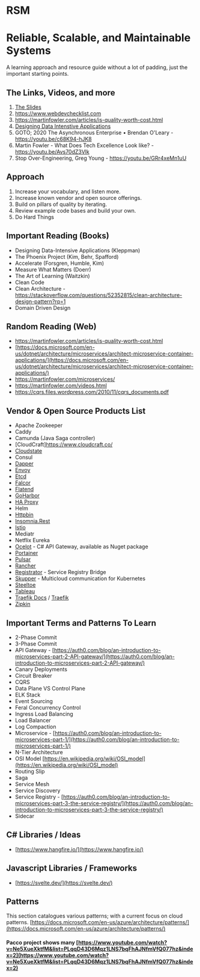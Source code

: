 # RSM

# Reliable, Scalable, and Maintainable Systems
A learning approach and resource guide without a lot of padding, just the important starting points.
 
## The Links, Videos, and more
1. [The Slides](https://docs.google.com/presentation/d/1-uO8autZVvibD0zgQqmoMBnar17uZgJ6d9mA8KPf3q8/edit?usp=sharing)
1. https://www.webdevchecklist.com
1. https://martinfowler.com/articles/is-quality-worth-cost.html
1. [Designing Data Intenstive Applications](https://dataintensive.net/)
1. GOTO; 2020 The Asynchronous Enterprise • Brendan O'Leary - https://youtu.be/c68K94-hJK8
1. Martin Fowler - What Does Tech Excellence Look like? - https://youtu.be/Avs70dZ3Vlk
1. Stop Over-Engineering, Greg Young - https://youtu.be/GRr4xeMn1uU

## Approach
1. Increase your vocabulary, and listen more.
1. Increase known vendor and open source offerings.
1. Build on pillars of quality by iterating.
1. Review example code bases and build your own.
1. Do Hard Things

## Important Reading (Books)
* Designing Data-Intensive Applications (Kleppman)
* The Phoenix Project (Kim, Behr, Spafford)
* Accelerate (Forsgren, Humble, Kim)
* Measure What Matters (Doerr)
* The Art of Learning (Waitzkin)
* Clean Code
* Clean Architecture - https://stackoverflow.com/questions/52352815/clean-architecture-design-pattern?rq=1
* Domain Driven Design

## Random Reading (Web)
* https://martinfowler.com/articles/is-quality-worth-cost.html
* [https://docs.microsoft.com/en-us/dotnet/architecture/microservices/architect-microservice-container-applications/](https://docs.microsoft.com/en-us/dotnet/architecture/microservices/architect-microservice-container-applications/)
* https://martinfowler.com/microservices/
* https://martinfowler.com/videos.html
* https://cqrs.files.wordpress.com/2010/11/cqrs_documents.pdf

## Vendor & Open Source Products List
* Apache Zookeeper
* Caddy
* Camunda (Java Saga controller)
* [CloudCraft]https://www.cloudcraft.co/
* [Cloudstate](https://cloudstate.io/)
* Consul
* [Dapper](https://dapper-tutorial.net/dapper)
* [Envoy](https://www.envoyproxy.io/)
* [Etcd](https://etcd.io/)
* [Falcor](https://auth0.com/blog/getting-started-with-falcor/)
* [Flatend](https://github.com/lithdew/flatend)
* [GoHarbor](https://goharbor.io/)
* [HA Proxy](https://www.haproxy.org/)
* Helm
* [Httpbin](http://httpbin.org/)
* [Insomnia.Rest](https://insomnia.rest/)
* [Istio](https://istio.io/)
* Mediatr
* Netflix Eureka
* [Ocelot](https://github.com/ThreeMammals/Ocelot) - C# API Gateway, available as Nuget package
* [Portainer](https://www.portainer.io/overview/)
* [Pulsar](https://github.com/apache/pulsar)
* [Rancher](https://rancher.com/)
* [Registrator](http://gliderlabs.github.io/registrator/latest/) - Service Registry Bridge
* [Skupper](https://skupper.io/) - Multicloud communication for Kubernetes
* [Steeltoe](https://steeltoe.io/)
* [Tableau](https://www.tableau.com/)
* [Traefik Docs](https://docs.traefik.io/) / [Traefik](https://containo.us/traefik/)
* [Zipkin](https://zipkin.io/)

## Important Terms and Patterns To Learn
* 2-Phase Commit
* 3-Phase Commit
* API Gateway - [https://auth0.com/blog/an-introduction-to-microservices-part-2-API-gateway/](https://auth0.com/blog/an-introduction-to-microservices-part-2-API-gateway/)
* Canary Deployments
* Circuit Breaker
* CQRS
* Data Plane VS Control Plane
* ELK Stack
* Event Sourcing
* Feral Concurrency Control
* Ingress Load Balancing
* Load Balancer
* Log Compaction
* Microservice - [https://auth0.com/blog/an-introduction-to-microservices-part-1/](https://auth0.com/blog/an-introduction-to-microservices-part-1/)
* N-Tier Architecture
* OSI Model [https://en.wikipedia.org/wiki/OSI_model](https://en.wikipedia.org/wiki/OSI_model)
* Routing Slip
* Saga
* Service Mesh
* Service Discovery 
* Service Registry - [https://auth0.com/blog/an-introduction-to-microservices-part-3-the-service-registry/](https://auth0.com/blog/an-introduction-to-microservices-part-3-the-service-registry/)
* Sidecar

## C# Libraries / Ideas
* [https://www.hangfire.io/](https://www.hangfire.io/)

## Javascript Libraries / Frameworks
* [https://svelte.dev/](https://svelte.dev/)

## Patterns
This section catalogues various patterns; with a current focus on cloud patterns.
[https://docs.microsoft.com/en-us/azure/architecture/patterns/](https://docs.microsoft.com/en-us/azure/architecture/patterns/)

#### Pacco project shows many [https://www.youtube.com/watch?v=Ne5XueXktfM&list=PLqqD43D6Mqz1LNS7bqFhAJNfmVfQ077hz&index=2](https://www.youtube.com/watch?v=Ne5XueXktfM&list=PLqqD43D6Mqz1LNS7bqFhAJNfmVfQ077hz&index=2)

